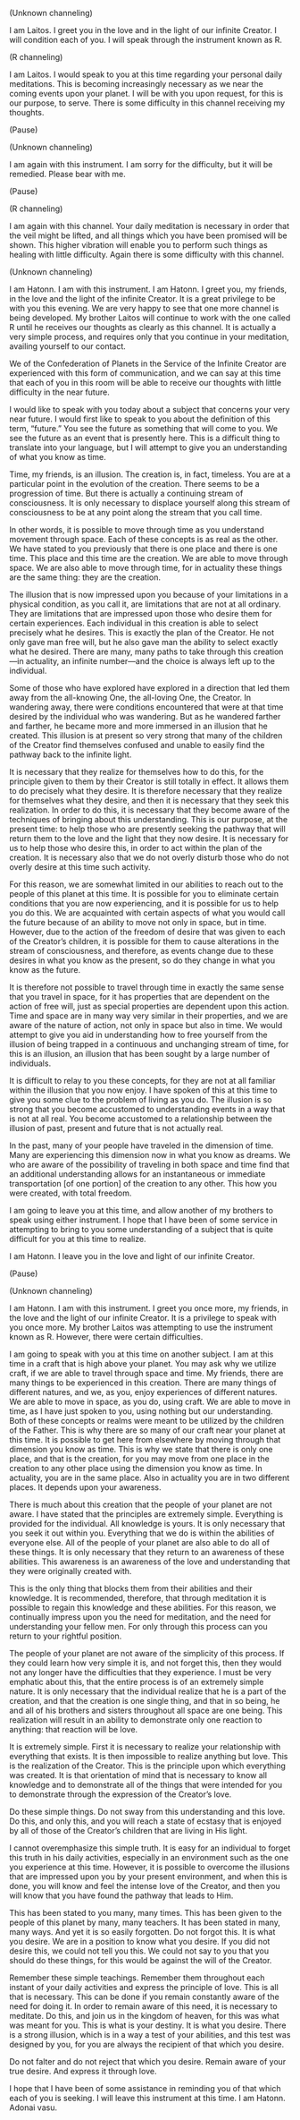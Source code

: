 <p class="channel-type">(Unknown channeling)</p>
<p>I am Laitos. I greet you in the love and in the light of our infinite Creator. I will condition each of you. I will speak through the instrument known as R.</p>
<p class="channel-type">(R channeling)</p>
<p>I am Laitos. I would speak to you at this time regarding your personal daily meditations. This is becoming increasingly necessary as we near the coming events upon your planet. I will be with you upon request, for this is our purpose, to serve. There is some difficulty in this channel receiving my thoughts.</p>
<p class="comment">(Pause)</p>
<p class="channel-type">(Unknown channeling)</p>
<p>I am again with this instrument. I am sorry for the difficulty, but it will be remedied. Please bear with me.</p>
<p class="comment">(Pause)</p>
<p class="channel-type">(R channeling)</p>
<p>I am again with this channel. Your daily meditation is necessary in order that the veil might be lifted, and all things which you have been promised will be shown. This higher vibration will enable you to perform such things as healing with little difficulty. Again there is some difficulty with this channel.</p>
<p class="channel-type">(Unknown channeling)</p>
<p>I am Hatonn. I am with this instrument. I am Hatonn. I greet you, my friends, in the love and the light of the infinite Creator. It is a great privilege to be with you this evening. We are very happy to see that one more channel is being developed. My brother Laitos will continue to work with the one called R until he receives our thoughts as clearly as this channel. It is actually a very simple process, and requires only that you continue in your meditation, availing yourself to our contact.</p>
<p>We of the Confederation of Planets in the Service of the Infinite Creator are experienced with this form of communication, and we can say at this time that each of you in this room will be able to receive our thoughts with little difficulty in the near future.</p>
<p>I would like to speak with you today about a subject that concerns your very near future. I would first like to speak to you about the definition of this term, “future.” You see the future as something that will come to you. We see the future as an event that is presently here. This is a difficult thing to translate into your language, but I will attempt to give you an understanding of what you know as time.</p>
<p>Time, my friends, is an illusion. The creation is, in fact, timeless. You are at a particular point in the evolution of the creation. There seems to be a progression of time. But there is actually a continuing stream of consciousness. It is only necessary to displace yourself along this stream of consciousness to be at any point along the stream that you call time.</p>
<p>In other words, it is possible to move through time as you understand movement through space. Each of these concepts is as real as the other. We have stated to you previously that there is one place and there is one time. This place and this time are the creation. We are able to move through space. We are also able to move through time, for in actuality these things are the same thing: they are the creation.</p>
<p>The illusion that is now impressed upon you because of your limitations in a physical condition, as you call it, are limitations that are not at all ordinary. They are limitations that are impressed upon those who desire them for certain experiences. Each individual in this creation is able to select precisely what he desires. This is exactly the plan of the Creator. He not only gave man free will, but he also gave man the ability to select exactly what he desired. There are many, many paths to take through this creation—in actuality, an infinite number—and the choice is always left up to the individual.</p>
<p>Some of those who have explored have explored in a direction that led them away from the all-knowing One, the all-loving One, the Creator. In wandering away, there were conditions encountered that were at that time desired by the individual who was wandering. But as he wandered farther and farther, he became more and more immersed in an illusion that he created. This illusion is at present so very strong that many of the children of the Creator find themselves confused and unable to easily find the pathway back to the infinite light.</p>
<p>It is necessary that they realize for themselves how to do this, for the principle given to them by their Creator is still totally in effect. It allows them to do precisely what they desire. It is therefore necessary that they realize for themselves what they desire, and then it is necessary that they seek this realization. In order to do this, it is necessary that they become aware of the techniques of bringing about this understanding. This is our purpose, at the present time: to help those who are presently seeking the pathway that will return them to the love and the light that they now desire. It is necessary for us to help those who desire this, in order to act within the plan of the creation. It is necessary also that we do not overly disturb those who do not overly desire at this time such activity.</p>
<p>For this reason, we are somewhat limited in our abilities to reach out to the people of this planet at this time. It is possible for you to eliminate certain conditions that you are now experiencing, and it is possible for us to help you do this. We are acquainted with certain aspects of what you would call the future because of an ability to move not only in space, but in time. However, due to the action of the freedom of desire that was given to each of the Creator’s children, it is possible for them to cause alterations in the stream of consciousness, and therefore, as events change due to these desires in what you know as the present, so do they change in what you know as the future.</p>
<p>It is therefore not possible to travel through time in exactly the same sense that you travel in space, for it has properties that are dependent on the action of free will, just as special properties are dependent upon this action. Time and space are in many way very similar in their properties, and we are aware of the nature of action, not only in space but also in time. We would attempt to give you aid in understanding how to free yourself from the illusion of being trapped in a continuous and unchanging stream of time, for this is an illusion, an illusion that has been sought by a large number of individuals.</p>
<p>It is difficult to relay to you these concepts, for they are not at all familiar within the illusion that you now enjoy. I have spoken of this at this time to give you some clue to the problem of living as you do. The illusion is so strong that you become accustomed to understanding events in a way that is not at all real. You become accustomed to a relationship between the illusion of past, present and future that is not actually real.</p>
<p>In the past, many of your people have traveled in the dimension of time. Many are experiencing this dimension now in what you know as dreams. We who are aware of the possibility of traveling in both space and time find that an additional understanding allows for an instantaneous or immediate transportation [of one portion] of the creation to any other. This how you were created, with total freedom.</p>
<p>I am going to leave you at this time, and allow another of my brothers to speak using either instrument. I hope that I have been of some service in attempting to bring to you some understanding of a subject that is quite difficult for you at this time to realize.</p>
<p>I am Hatonn. I leave you in the love and light of our infinite Creator.</p>
<p class="comment">(Pause)</p>
<p class="channel-type">(Unknown channeling)</p>
<p>I am Hatonn. I am with this instrument. I greet you once more, my friends, in the love and the light of our infinite Creator. It is a privilege to speak with you once more. My brother Laitos was attempting to use the instrument known as R. However, there were certain difficulties.</p>
<p>I am going to speak with you at this time on another subject. I am at this time in a craft that is high above your planet. You may ask why we utilize craft, if we are able to travel through space and time. My friends, there are many things to be experienced in this creation. There are many things of different natures, and we, as you, enjoy experiences of different natures. We are able to move in space, as you do, using craft. We are able to move in time, as I have just spoken to you, using nothing but our understanding. Both of these concepts or realms were meant to be utilized by the children of the Father. This is why there are so many of our craft near your planet at this time. It is possible to get here from elsewhere by moving through that dimension you know as time. This is why we state that there is only one place, and that is the creation, for you may move from one place in the creation to any other place using the dimension you know as time. In actuality, you are in the same place. Also in actuality you are in two different places. It depends upon your awareness.</p>
<p>There is much about this creation that the people of your planet are not aware. I have stated that the principles are extremely simple. Everything is provided for the individual. All knowledge is yours. It is only necessary that you seek it out within you. Everything that we do is within the abilities of everyone else. All of the people of your planet are also able to do all of these things. It is only necessary that they return to an awareness of these abilities. This awareness is an awareness of the love and understanding that they were originally created with.</p>
<p>This is the only thing that blocks them from their abilities and their knowledge. It is recommended, therefore, that through meditation it is possible to regain this knowledge and these abilities. For this reason, we continually impress upon you the need for meditation, and the need for understanding your fellow men. For only through this process can you return to your rightful position.</p>
<p>The people of your planet are not aware of the simplicity of this process. If they could learn how very simple it is, and not forget this, then they would not any longer have the difficulties that they experience. I must be very emphatic about this, that the entire process is of an extremely simple nature. It is only necessary that the individual realize that he is a part of the creation, and that the creation is one single thing, and that in so being, he and all of his brothers and sisters throughout all space are one being. This realization will result in an ability to demonstrate only one reaction to anything: that reaction will be love.</p>
<p>It is extremely simple. First it is necessary to realize your relationship with everything that exists. It is then impossible to realize anything but love. This is the realization of the Creator. This is the principle upon which everything was created. It is that orientation of mind that is necessary to know all knowledge and to demonstrate all of the things that were intended for you to demonstrate through the expression of the Creator’s love.</p>
<p>Do these simple things. Do not sway from this understanding and this love. Do this, and only this, and you will reach a state of ecstasy that is enjoyed by all of those of the Creator’s children that are living in His light.</p>
<p>I cannot overemphasize this simple truth. It is easy for an individual to forget this truth in his daily activities, especially in an environment such as the one you experience at this time. However, it is possible to overcome the illusions that are impressed upon you by your present environment, and when this is done, you will know and feel the intense love of the Creator, and then you will know that you have found the pathway that leads to Him.</p>
<p>This has been stated to you many, many times. This has been given to the people of this planet by many, many teachers. It has been stated in many, many ways. And yet it is so easily forgotten. Do not forgot this. It is what you desire. We are in a position to know what you desire. If you did not desire this, we could not tell you this. We could not say to you that you should do these things, for this would be against the will of the Creator.</p>
<p>Remember these simple teachings. Remember them throughout each instant of your daily activities and express the principle of love. This is all that is necessary. This can be done if you remain constantly aware of the need for doing it. In order to remain aware of this need, it is necessary to meditate. Do this, and join us in the kingdom of heaven, for this was what was meant for you. This is what is your destiny. It is what you desire. There is a strong illusion, which is in a way a test of your abilities, and this test was designed by you, for you are always the recipient of that which you desire.</p>
<p>Do not falter and do not reject that which you desire. Remain aware of your true desire. And express it through love.</p>
<p>I hope that I have been of some assistance in reminding you of that which each of you is seeking. I will leave this instrument at this time. I am Hatonn. Adonai vasu.</p>